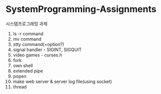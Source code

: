 # SystemProgramming-Assignments
 
시스템프로그래밍 과제

1. ls -r command 
2. mv command
3. stty command(+option?)
4. signal handler - SIGINT, SIGQUIT
5. video games - curses.h
6. fork
7. own shell
8. extended pipe
9. popen
10. make web server & server log file(using socket)
11. thread
